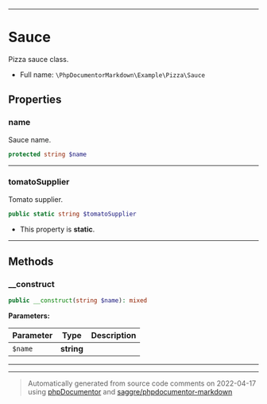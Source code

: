 ***

# Sauce

Pizza sauce class.



* Full name: `\PhpDocumentorMarkdown\Example\Pizza\Sauce`



## Properties


### name

Sauce name.

```php
protected string $name
```






***

### tomatoSupplier

Tomato supplier.

```php
public static string $tomatoSupplier
```



* This property is **static**.


***

## Methods


### __construct



```php
public __construct(string $name): mixed
```








**Parameters:**

| Parameter | Type | Description |
|-----------|------|-------------|
| `$name` | **string** |  |




***


***
> Automatically generated from source code comments on 2022-04-17 using [phpDocumentor](http://www.phpdoc.org/) and [saggre/phpdocumentor-markdown](https://github.com/Saggre/phpDocumentor-markdown)
